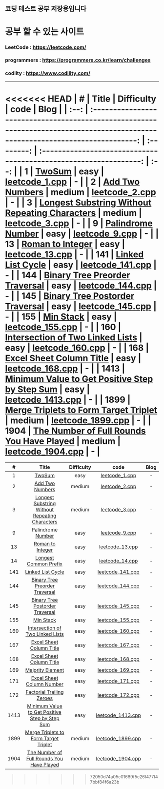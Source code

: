## 코딩 테스트 공부 저장용입니다

# 공부 할 수 있는 사이트

### LeetCode : https://leetcode.com/

### programmers : https://programmers.co.kr/learn/challenges

### codlity : https://www.codility.com/

---

<<<<<<< HEAD
|  #   |                                                              Title                                                              | Difficulty |                               code                                | Blog |
| :--: | :-----------------------------------------------------------------------------------------------------------------------------: | :--------: | :---------------------------------------------------------------: | :--: |
|  1   |                                        [TwoSum](https://leetcode.com/problems/two-sum/)                                         |    easy    |    [leetcode_1.cpp](LeetCode/LeetCode/LeetCode/leetcode_1.cpp)    |  -   |
|  2   |                                [Add Two Numbers](https://leetcode.com/problems/add-two-numbers)                                 |   medium   |    [leetcode_2.cpp](LeetCode/LeetCode/LeetCode/leetcode_2.cpp)    |  -   |
|  3   | [Longest Substring Without Repeating Characters](https://leetcode.com/problems/longest-substring-without-repeating-characters)  |   medium   |    [leetcode_3.cpp](LeetCode/LeetCode/LeetCode/leetcode_3.cpp)    |  -   |
|  9   |                              [Palindrome Number](https://leetcode.com/problems/palindrome-number/)                              |    easy    |    [leetcode_9.cpp](LeetCode/LeetCode/LeetCode/leetcode_9.cpp)    |  -   |
|  13  |                               [Roman to Integer](https://leetcode.com/problems/roman-to-integer/)                               |    easy    |   [leetcode_13.cpp](LeetCode/LeetCode/LeetCode/leetcode_13.cpp)   |  -   |
| 141  |                              [Linked List Cycle](https://leetcode.com/problems/linked-list-cycle/)                              |    easy    |  [leetcode_141.cpp](LeetCode/LeetCode/LeetCode/leetcode_141.cpp)  |  -   |
| 144  |                 [Binary Tree Preorder Traversal](https://leetcode.com/problems/binary-tree-preorder-traversal/)                 |    easy    |  [leetcode_144.cpp](LeetCode/LeetCode/LeetCode/leetcode_144.cpp)  |  -   |
| 145  |                [Binary Tree Postorder Traversal](https://leetcode.com/problems/binary-tree-postorder-traversal/)                |    easy    |  [leetcode_145.cpp](LeetCode/LeetCode/LeetCode/leetcode_145.cpp)  |  -   |
| 155  |                                      [Min Stack](https://leetcode.com/problems/min-stack/)                                      |    easy    |  [leetcode_155.cpp](LeetCode/LeetCode/LeetCode/leetcode_155.cpp)  |  -   |
| 160  |               [Intersection of Two Linked Lists](https://leetcode.com/problems/intersection-of-two-linked-lists/)               |    easy    |  [leetcode_160.cpp](LeetCode/LeetCode/LeetCode/leetcode_160.cpp)  |  -   |
| 168  |                       [Excel Sheet Column Title](https://leetcode.com/problems/excel-sheet-column-title/)                       |    easy    |  [leetcode_168.cpp](LeetCode/LeetCode/LeetCode/leetcode_168.cpp)  |  -   |
| 1413 | [Minimum Value to Get Positive Step by Step Sum](https://leetcode.com/problems/minimum-value-to-get-positive-step-by-step-sum/) |    easy    | [leetcode_1413.cpp](LeetCode/LeetCode/LeetCode/leetcode_1413.cpp) |  -   |
| 1899 |          [Merge Triplets to Form Target Triplet](https://leetcode.com/problems/merge-triplets-to-form-target-triplet/)          |   medium   | [leetcode_1899.cpp](LeetCode/LeetCode/LeetCode/leetcode_1899.cpp) |  -   |
| 1904 |      [The Number of Full Rounds You Have Played](https://leetcode.com/problems/the-number-of-full-rounds-you-have-played/)      |   medium   | [leetcode_1904.cpp](LeetCode/LeetCode/LeetCode/leetcode_1904.cpp) |  -   |
=======
|#|Title|Difficulty|code|Blog|
| :---: | :---: | :---: | :---: | :---: |
|1|[TwoSum](https://leetcode.com/problems/two-sum/)|easy|[leetcode_1.cpp](LeetCode/LeetCode/LeetCode/leetcode_1.cpp)|-|
|2|[Add Two Numbers](https://leetcode.com/problems/add-two-numbers)|medium|[leetcode_2.cpp](LeetCode/LeetCode/LeetCode/leetcode_2.cpp)|-|
|3|[Longest Substring Without Repeating Characters](https://leetcode.com/problems/longest-substring-without-repeating-characters)|medium|[leetcode_3.cpp](LeetCode/LeetCode/LeetCode/leetcode_3.cpp)|-|
|9|[Palindrome Number](https://leetcode.com/problems/palindrome-number/)|easy|[leetcode_9.cpp](LeetCode/LeetCode/LeetCode/leetcode_9.cpp)|-|
|13|[Roman to Integer](https://leetcode.com/problems/roman-to-integer/)|easy|[leetcode_13.cpp](LeetCode/LeetCode/LeetCode/leetcode_13.cpp)|-|
|14|[Longest Common Prefix](https://leetcode.com/problems/longest-common-prefix/)|easy|[leetcode_14.cpp](LeetCode/LeetCode/LeetCode/leetcode_14.cpp)|-|
|141|[Linked List Cycle](https://leetcode.com/problems/linked-list-cycle/)|easy|[leetcode_141.cpp](LeetCode/LeetCode/LeetCode/leetcode_141.cpp)|-|
|144|[Binary Tree Preorder Traversal](https://leetcode.com/problems/binary-tree-preorder-traversal/)|easy|[leetcode_144.cpp](LeetCode/LeetCode/LeetCode/leetcode_144.cpp)|-|
|145|[Binary Tree Postorder Traversal](https://leetcode.com/problems/binary-tree-postorder-traversal/)|easy|[leetcode_145.cpp](LeetCode/LeetCode/LeetCode/leetcode_145.cpp)|-|
|155|[Min Stack](https://leetcode.com/problems/min-stack/)|easy|[leetcode_155.cpp](LeetCode/LeetCode/LeetCode/leetcode_155.cpp)|-|
|160|[Intersection of Two Linked Lists](https://leetcode.com/problems/intersection-of-two-linked-lists/)|easy|[leetcode_160.cpp](LeetCode/LeetCode/LeetCode/leetcode_160.cpp)|-|
|167|[Excel Sheet Column Title](https://leetcode.com/problems/two-sum-ii-input-array-is-sorted/)|easy|[leetcode_167.cpp](LeetCode/LeetCode/LeetCode/leetcode_167.cpp)|-|
|168|[Excel Sheet Column Title](https://leetcode.com/problems/excel-sheet-column-title/)|easy|[leetcode_168.cpp](LeetCode/LeetCode/LeetCode/leetcode_168.cpp)|-|
|169|[Majority Element](https://leetcode.com/problems/majority-element/)|easy|[leetcode_169.cpp](LeetCode/LeetCode/LeetCode/leetcode_169.cpp)|-|
|171|[Excel Sheet Column Number](https://leetcode.com/problems/excel-sheet-column-number/)|easy|[leetcode_171.cpp](LeetCode/LeetCode/LeetCode/leetcode_171.cpp)|-|
|172|[Factorial Trailing Zeroes](https://leetcode.com/problems/factorial-trailing-zeroes/)|easy|[leetcode_172.cpp](LeetCode/LeetCode/LeetCode/leetcode_172.cpp)|-|
|1413|[Minimum Value to Get Positive Step by Step Sum](https://leetcode.com/problems/minimum-value-to-get-positive-step-by-step-sum/)|easy|[leetcode_1413.cpp](LeetCode/LeetCode/LeetCode/leetcode_1413.cpp)|-|
|1899|[Merge Triplets to Form Target Triplet](https://leetcode.com/problems/merge-triplets-to-form-target-triplet/)|medium|[leetcode_1899.cpp](LeetCode/LeetCode/LeetCode/leetcode_1899.cpp)|-|
|1904|[The Number of Full Rounds You Have Played](https://leetcode.com/problems/the-number-of-full-rounds-you-have-played/)|medium|[leetcode_1904.cpp](LeetCode/LeetCode/LeetCode/leetcode_1904.cpp)|-|
>>>>>>> 72050d74a05c01689f5c26f477f47bbf84f6a23b
